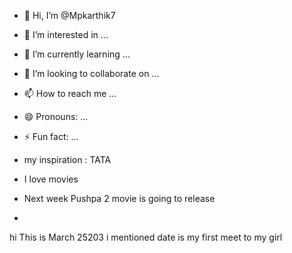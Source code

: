 - 👋 Hi, I’m @Mpkarthik7
- 👀 I’m interested in ...
- 🌱 I’m currently learning ...
- 💞️ I’m looking to collaborate on ...
- 📫 How to reach me ...
- 😄 Pronouns: ...
- ⚡ Fun fact: ...

- my inspiration : TATA
- I love movies
- Next week Pushpa 2 movie is going to release
- 

<!---
Mpkarthik7/Mpkarthik7 is a ✨ special ✨ repository because its `README.md` (this file) appears on your GitHub profile.
You can click the Preview link to take a look at your changes.
--->
hi 
This is March 25203
i mentioned date is my first meet to my girl 

